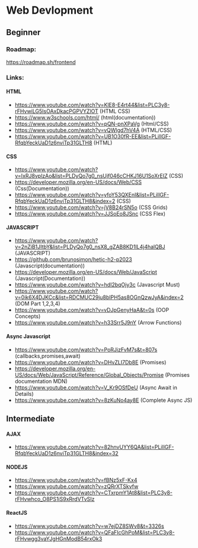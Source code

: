 # Web Devlopment<br/>
## Beginner<br/>
### Roadmap:
https://roadmap.sh/frontend <br/>
### Links:<br/>

#### HTML

* https://www.youtube.com/watch?v=KlE8-E4rt44&list=PLC3y8-rFHvwiLG5IsOAxDkacPGPVYZlOT (HTML CSS)<br/>
* https://www.w3schools.com/html/ (html(documentation))<br/>
* https://www.youtube.com/watch?v=pQN-pnXPaVg (Html/CSS) <br/>
* https://www.youtube.com/watch?v=vQWlgd7hV4A (HTML/CSS) <br/>
* https://www.youtube.com/watch?v=UB1O30fR-EE&list=PLillGF-RfqbYeckUaD1z6nviTp31GLTH8 (HTML) <br/>


#### CSS

* https://www.youtube.com/watch?v=IxRJ8vplzAo&list=PLDyQo7g0_nsUjf046cCHKJ16U1SoXrElZ (CSS)<br/>
* https://developer.mozilla.org/en-US/docs/Web/CSS (Css(Documentation)) <br/>
* https://www.youtube.com/watch?v=yfoY53QXEnI&list=PLillGF-RfqbYeckUaD1z6nviTp31GLTH8&index=2 (CSS) <br/>
* https://www.youtube.com/watch?v=jV8B24rSN5o (CSS Grids)
* https://www.youtube.com/watch?v=JJSoEo8JSnc (CSS Flex)


#### JAVASCRIPT

* https://www.youtube.com/watch?v=2nZiB1JItbY&list=PLDyQo7g0_nsX8_gZAB8KD1lL4j4halQBJ (JAVASCRIPT)<br/>
* https://github.com/brunosimon/hetic-h2-p2023 (Javascript(documentation))<br/>
* https://developer.mozilla.org/en-US/docs/Web/JavaScript (Javascript(Documentation))<br/>
* https://www.youtube.com/watch?v=hdI2bqOjy3c (Javascript Must) <br/>
* https://www.youtube.com/watch?v=0ik6X4DJKCc&list=RDCMUC29ju8bIPH5as8OGnQzwJyA&index=2 (DOM Part 1,2,3,4) <br/>
* https://www.youtube.com/watch?v=vDJpGenyHaA&t=0s  (OOP Concepts)
* https://www.youtube.com/watch?v=h33Srr5J9nY (Arrow Functions)

#### Async Javascript
* https://www.youtube.com/watch?v=PoRJizFvM7s&t=807s (callbacks,promises,await)
* https://www.youtube.com/watch?v=DHvZLI7Db8E (Promises)
* https://developer.mozilla.org/en-US/docs/Web/JavaScript/Reference/Global_Objects/Promise (Promises documentation MDN)
* https://www.youtube.com/watch?v=V_Kr9OSfDeU (Async Await in Details)
* https://www.youtube.com/watch?v=8zKuNo4ay8E (Complete Async JS)

## Intermediate <br/>

#### AJAX

* https://www.youtube.com/watch?v=82hnvUYY6QA&list=PLillGF-RfqbYeckUaD1z6nviTp31GLTH8&index=32

#### NODEJS

* https://www.youtube.com/watch?v=fBNz5xF-Kx4
* https://www.youtube.com/watch?v=zQRrXTSkvfw
* https://www.youtube.com/watch?v=CTxrpmY1At8&list=PLC3y8-rFHvwhco_O8PS1iS9xRrdVTvSIz

#### ReactJS
* https://www.youtube.com/watch?v=w7ejDZ8SWv8&t=3326s
* https://www.youtube.com/watch?v=QFaFIcGhPoM&list=PLC3y8-rFHvwgg3vaYJgHGnModB54rxOk3
